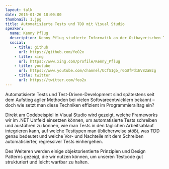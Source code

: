 ```yaml
---
layout: talk
date: 2015-01-26 18:00:00
thumbnail: 1.jpg
title: Automatisierte Tests und TDD mit Visual Studio
speaker:
  name: Kenny Pflug
  description: Kenny Pflug studierte Informatik an der Ostbayerischen Technische Hochschule Regensburg und ist aktuell Promovend und wissenschaftlicher Mitarbeiter. In Kooperation mit der Universität Regensburg forscht er an User Interface Konzepten für mobile Medizinapplikationen für den Notfalleinsatz. Er ist besonders interessiert in den Themengebieten User Experience / User Interface Design, Software Engineering, Clean Code sowie Test-Driven Development.
  social:
    - title: github
      url: https://github.com/feO2x
    - title: xing
      url: https://www.xing.com/profile/Kenny_Pflug
    - title: youtube
      url: https://www.youtube.com/channel/UCfS1gb_r6GUfPd1EV82aBzg
    - title: twitter
      url: https://twitter.com/feo2x
---
```

Automatisierte Tests und Test-Driven-Development sind spätestens seit dem Aufstieg agiler Methoden bei vielen Softwareentwicklern bekannt – doch wie setzt man diese Techniken effizient im Programmieralltag ein?

Direkt am Codebeispiel in Visual Studio wird gezeigt, welche Frameworks wir im .NET Umfeld einsetzen können, um automatisierte Tests schreiben und ausführen zu können, wie man Tests in den täglichen Arbeitsablauf integrieren kann, auf welche Testtypen man üblicherweise stößt, was TDD genau bedeutet und welche Vor- und Nachteile mit dem Schreiben automatisierter, regressiver Tests einhergehen.

Des Weiteren werden einige objektorientierte Prinzipien und Design Patterns gezeigt, die wir nutzen können, um unseren Testcode gut strukturiert und leicht wartbar zu halten.